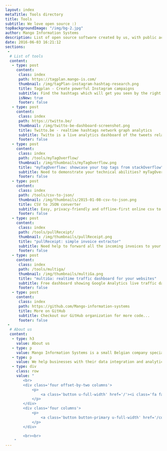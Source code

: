 ```yaml
---
layout: index
metaTitle: Tools directory
title: Tools
subtitle: We love open source :)
topBackgroundImage: "/img/bg-2.jpg"
author: Mango Information Systems
description: List of open source software created by us, with public access
date: 2016-06-03 16:21:12
sections:
 -
  # List of tools
  content:
   - type: post
     content:
      class: index
      path: https://tagplan.mango-is.com/
      thumbnail: /img/tagPlan-instagram-hashtag-research.png
      title: Tagplan - Create powerful Instagram campaigns
      subtitle: Find the hashtags which will get you seen by the right people.
      isNew: true
      footer: false
   - type: post
     content:
      class: index
      path: https://twitto.be/
      thumbnail: /img/twitto-be-dashboard-screenshot.png
      title: Twitto.be - realtime hashtags network graph analytics
      subtitle: Twitto is a live analytics dashboard of the tweets related to entrepreneurship in Belgium.
      footer: false
   - type: post
     content:
      class: index
      path: /tools/myTagOverflow/
      thumbnail: /img/thumbnails/myTagOverflow.png
      title: "myTagOverflow: showcase your top tags from stackOverflow"
      subtitle: Need to demonstrate your technical abilities? myTagOverflow shows the tags on which you have been active in a cool graph visualization.
      footer: false
   - type: post
     content:
      class: index
      path: /tools/csv-to-json/
      thumbnail: /img/thumbnails/2015-01-08-csv-to-json.png
      title: CSV to JSON converter
      subtitle: Easy, privacy-friendly and offline-first online csv to json converter
      footer: false
   - type: post
     content:
      class: index
      path: /tools/pullReceipt/
      thumbnail: /img/thumbnails/pullReceipt.png
      title: "pullReceipt: simple invoice extractor"
      subtitle: Need help to forward all the incoming invoices to your accountant? pullReceipt automates the boring parts of your business administration.
      footer: false
   - type: post
     content:
      class: index
      path: /tools/multiga/
      thumbnail: /img/thumbnails/multiGa.png
      title: "multiGa: realtime traffic dashboard for your websites"
      subtitle: Free dashboard showing Google Analytics live traffic data for multiple websites. Ideal to find out if it's the right moment to upgrade your server ;)
      footer: false
   - type: post
     content:
      class: index
      path: https://github.com/Mango-information-systems
      title: More on GitHub
      subtitle: Checkout our GitHub organization for more code...
      footer: false
 -
  # About us
  content:
   - type: h3
     value: About us
   - type: p
     value: Mango Information Systems is a small Belgian company specialized in Data Science / Business Intelligence.
   - type: p
     value: We help businesses with their data integration and analytics problems, making sure that both technology and processes are streamlined.
   - type: div
     class: row
     value: "
		<br>
		<div class='four offset-by-two columns'>
			<p>
				<a class='button u-full-width' href='/'><i class='fa fa-home' aria-hidden='true'></i> Read more</a>
			</p>
		</div>
		<div class='four columns'>
			<p>
				<a class='button button-primary u-full-width' href='/contact/'><i class='fa fa-envelope' aria-hidden='true'></i> Contact us</a>
			</p>
		</div>
		
		<br><br>
	"
---
```


